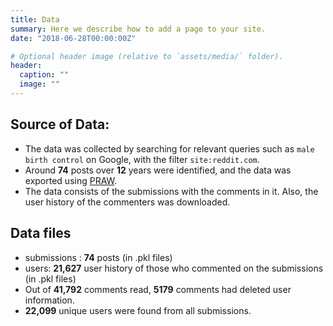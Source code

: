 ```yaml
---
title: Data
summary: Here we describe how to add a page to your site.
date: "2018-06-28T00:00:00Z"

# Optional header image (relative to `assets/media/` folder).
header:
  caption: ""
  image: ""
---
```


## Source of Data:

- The data was collected by searching for relevant queries such as `male birth control` on Google, with the filter `site:reddit.com`.
- Around **74** posts over **12** years were identified, and the data was exported using [PRAW](https://praw.readthedocs.io/en/stable/_).
- The data consists of the submissions with the comments in it. Also, the user history of the commenters was downloaded.

## Data files

- submissions : **74** posts (in .pkl files)
- users: **21,627** user history of those who commented on the submissions (in .pkl files)
- Out of **41,792** comments read, **5179** comments had deleted user information.
- **22,099** unique users were found from all submissions.
